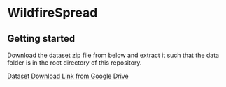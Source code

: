 # WildfireSpread



## Getting started

Download the dataset zip file from below and extract it such that the data folder is in the root directory of this repository.

[Dataset Download Link from Google Drive](https://drive.google.com/file/d/1ZFSdHuDV3t-Lowy5aY8xcXNjBn2iqPyM/view?usp=drive_link)




